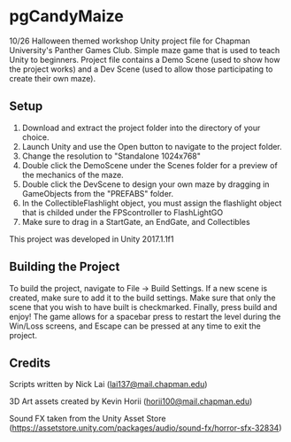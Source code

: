 # pgCandyMaize
10/26 Halloween themed workshop Unity project file for Chapman University's Panther Games Club. Simple maze game that is used to teach Unity to beginners. Project file contains a Demo Scene (used to show how the project works) and a Dev Scene (used to allow those participating to create their own maze).

## Setup
1. Download and extract the project folder into the directory of your choice.
2. Launch Unity and use the Open button to navigate to the project folder.
3. Change the resolution to "Standalone 1024x768"
4. Double click the DemoScene under the Scenes folder for a preview of the mechanics of the maze.
5. Double click the DevScene to design your own maze by dragging in GameObjects from the "PREFABS" folder.
6. In the CollectibleFlashlight object, you must assign the flashlight object that is childed under the FPScontroller to FlashLightGO
7. Make sure to drag in a StartGate, an EndGate, and Collectibles

This project was developed in Unity 2017.1.1f1

## Building the Project
To build the project, navigate to File -> Build Settings. If a new scene is created, make sure to add it to the build settings. Make sure that only the scene that you wish to have built is checkmarked. Finally, press build and enjoy! The game allows for a spacebar press to restart the level during the Win/Loss screens, and Escape can be pressed at any time to exit the project.

## Credits
Scripts written by Nick Lai (lai137@mail.chapman.edu)

3D Art assets created by Kevin Horii (horii100@mail.chapman.edu)

Sound FX taken from the Unity Asset Store (https://assetstore.unity.com/packages/audio/sound-fx/horror-sfx-32834)
